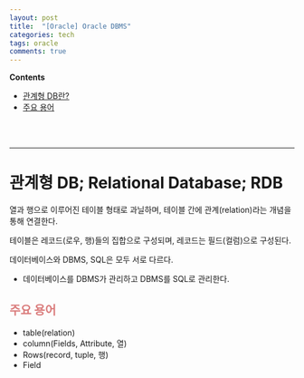 ```yaml
---
layout: post
title:  "[Oracle] Oracle DBMS"
categories: tech
tags: oracle
comments: true
---
```

**Contents**
- [관계형 DB란?](#관계형-db-relational-database-rdb)
- [주요 용어](#주요-용어)

<br/>
<br/>

---
# 관계형 DB; Relational Database; RDB
열과 행으로 이루어진 테이블 형태로 과닐하며, 테이블 간에 관계(relation)라는 개념을 통해 연결한다.

테이블은 레코드(로우, 행)들의 집합으로 구성되며, 레코드는 필드(컬럼)으로 구성된다.

데이터베이스와 DBMS, SQL은 모두 서로 다르다.
- 데이터베이스를 DBMS가 관리하고 DBMS를 SQL로 관리한다.

## <span style="color:#da7c7c">주요 용어</span>
- table(relation)
- column(Fields, Attribute, 열)
- Rows(record, tuple, 행)
- Field

<br/>
